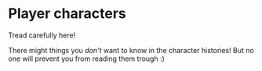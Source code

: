 # Player characters
Tread carefully here!

There might things you _don't_ want to know in the character histories!
But no one will prevent you from reading them trough :)

